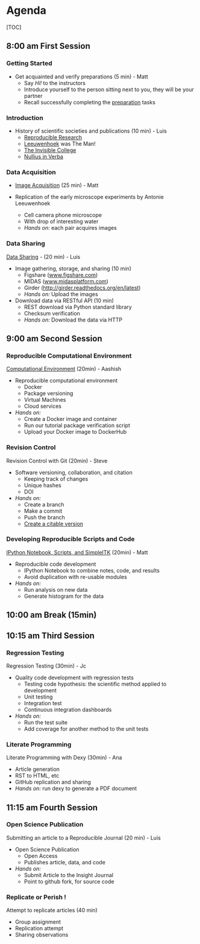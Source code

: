 # Agenda

[TOC]


## 8:00 am First Session

### Getting Started

* Get acquainted and verify preparations (5 min) - Matt
    * Say *Hi!* to the instructors
    * Introduce yourself to the person sitting next to you, they will be your
  partner
    * Recall successfully completing the [preparation](Preparation.md) tasks

### Introduction

* History of scientific societies and publications (10 min) - Luis
    * [Reproducible Research](http://reproducible-research.github.io/Reproducible-Research-Part-I/)
    * [Leeuwenhoek](http://en.wikipedia.org/wiki/Antonie_van_Leeuwenhoek) was The Man!
    * [The Invisible College](http://en.wikipedia.org/wiki/Invisible_College)
    * [Nullius in Verba](https://royalsociety.org/about-us/history/)

### Data Acquisition

* [Image Acquisition](DataAcquisition.md) (25 min) - Matt

* Replication of the early microscope experiments by Antonie Leeuwenhoek
    * Cell camera phone microscope
    * With drop of interesting water
    * *Hands on:* each pair acquires images

### Data Sharing

[Data Sharing](DataSharing.md) - (20 min) - Luis

* Image gathering, storage, and sharing (10 min)
    * Figshare (www.figshare.com)
    * MIDAS (www.midasplatform.com)
    * Girder (http://girder.readthedocs.org/en/latest)
    * *Hands on:* Upload the images
* Download data via RESTful API (10 min)
    * REST download via Python standard library
    * Checksum verification
    * *Hands on:* Download the data via HTTP


## 9:00 am Second Session

### Reproducible Computational Environment

[Computational Environment](ComputationalEnvironment.md) (20min) - Aashish

* Reproducible computational environment
    * Docker
    * Package versioning
    * Virtual Machines
    * Cloud services
* *Hands on:*
    * Create a Docker image and container
    * Run our tutorial package verification script
    * Upload your Docker image to DockerHub

### Revision Control

Revision Control with Git (20min) - Steve

* Software versioning, collaboration, and citation
    * Keeping track of changes
    * Unique hashes
    * DOI
* *Hands on:*
    * Create a branch
    * Make a commit
    * Push the branch
    * [Create a citable version](https://guides.github.com/activities/citable-code/)

### Developing Reproducible Scripts and Code

[IPython Notebook, Scripts, and SimpleITK](DataProcessing.md) (20min) - Matt

* Reproducible code development
    * IPython Notebook to combine notes, code, and results
    * Avoid duplication with re-usable modules
* *Hands on:*
    * Run analysis on new data
    * Generate histogram for the data


## 10:00 am Break (15min)


## 10:15 am Third Session

### Regression Testing

Regression Testing (30min) - Jc

* Quality code development with regression tests
    * Testing code hypothesis: the scientific method applied to development
    * Unit testing
    * Integration test
    * Continuous integration dashboards
* *Hands on:*
    * Run the test suite
    * Add coverage for another method to the unit tests

### Literate Programming

Literate Programming with Dexy (30min) - Ana

* Article generation
* RST to HTML, etc
* GitHub replication and sharing
* *Hands on:* run dexy to generate a PDF document


## 11:15 am Fourth Session

### Open Science Publication

Submitting an article to a Reproducible Journal (20 min) - Luis

* Open Science Publication
    * Open Access
    * Publishes article, data, and code
* *Hands on:*
    * Submit Article to the Insight Journal
    * Point to github fork, for source code

### Replicate or Perish !

Attempt to replicate articles (40 min)

* Group assignment
* Replication attempt
* Sharing observations

